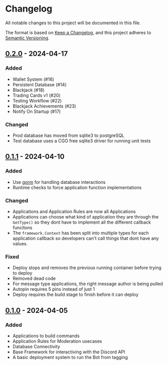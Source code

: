 # Changelog

All notable changes to this project will be documented in this file.

The format is based on [Keep a Changelog](https://keepachangelog.com/en/1.1.0/),
and this project adheres to [Semantic Versioning](https://semver.org/spec/v2.0.0.html).

## [0.2.0] - 2024-04-17

### Added

- Wallet System (#16)
- Persistent Database (#14)
- Blackjack (#18)
- Trading Cards v1 (#20)
- Testing Workflow (#22)
- Blackjack Achievements (#23)
- Notify On Startup (#17)

### Changed

- Prod database has moved from sqlite3 to postgreSQL
- Test database uses a CGO free sqlite3 driver for running unit tests

## [0.1.1] - 2024-04-10

### Added

- Use [gorm](https://gorm.io/) for handling database interactions
- Runtime checks to force application function implementations

### Changed

- Applications and Application Rules are now all Applications
- Applications can choose what kind of application they are through the `GetType()` so they dont have to implement all the different callback funcitons
- The `framework.Context` has been split into multiple types for each application callback so developers can't call things that dont have any values.

### Fixed

- Deploy stops and removes the previous running container before trying to deploy
- Removed dead code
- For message type applications, the right message author is being pulled
- Autopin requires 5 pins instead of just 1
- Deploy requires the build stage to finish before it can deploy

## [0.1.0] - 2024-04-05
 
### Added

- Applications to build commands
- Application Rules for Moderation usecases
- Database Connectivity
- Base Framework for interactiving with the Discord API
- A basic deployment system to run the Bot from tagging

[unreleased]: https://github.com/aussiebroadwan/tony/compare/v0.2.0...HEAD
[0.2.0]: https://github.com/aussiebroadwan/tony/compare/v0.1.1...v0.2.0
[0.1.1]: https://github.com/aussiebroadwan/tony/compare/v0.1.0...v0.1.1
[0.1.0]: https://github.com/aussiebroadwan/tony/releases/tag/v0.1.0
